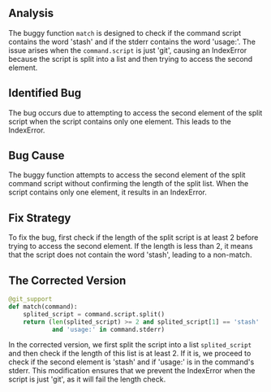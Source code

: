 ## Analysis
The buggy function `match` is designed to check if the command script contains the word 'stash' and if the stderr contains the word 'usage:'. The issue arises when the `command.script` is just 'git', causing an IndexError because the script is split into a list and then trying to access the second element.

## Identified Bug
The bug occurs due to attempting to access the second element of the split script when the script contains only one element. This leads to the IndexError.

## Bug Cause
The buggy function attempts to access the second element of the split command script without confirming the length of the split list. When the script contains only one element, it results in an IndexError.

## Fix Strategy
To fix the bug, first check if the length of the split script is at least 2 before trying to access the second element. If the length is less than 2, it means that the script does not contain the word 'stash', leading to a non-match.

## The Corrected Version
```python
@git_support
def match(command):
    splited_script = command.script.split()
    return (len(splited_script) >= 2 and splited_script[1] == 'stash'
            and 'usage:' in command.stderr)
```

In the corrected version, we first split the script into a list `splited_script` and then check if the length of this list is at least 2. If it is, we proceed to check if the second element is 'stash' and if 'usage:' is in the command's stderr. This modification ensures that we prevent the IndexError when the script is just 'git', as it will fail the length check.